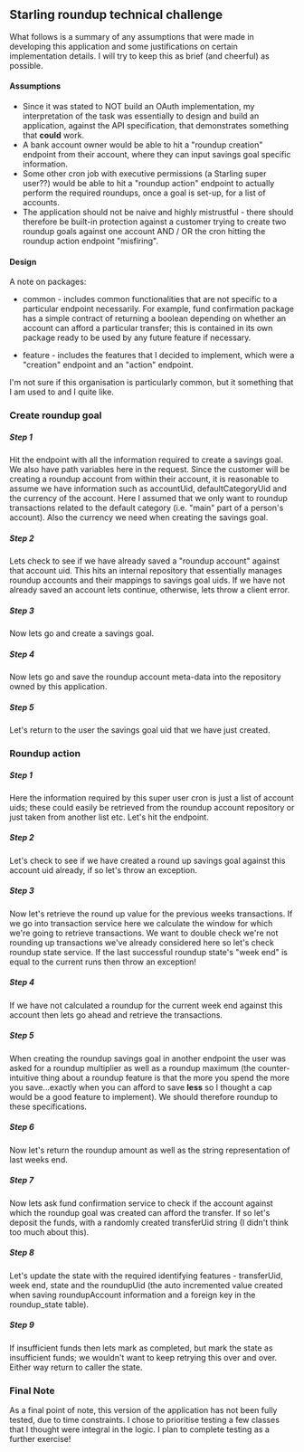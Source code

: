 ## Starling roundup technical challenge

What follows is a summary of any assumptions that were made in developing this application and some justifications on certain implementation details. I will try to keep this as brief (and cheerful) as possible.

#### Assumptions

- Since it was stated to NOT build an OAuth implementation, my interpretation of the task was essentially to design and build an application, against the API specification, that demonstrates something that **could** work.
- A bank account owner would be able to hit a "roundup creation" endpoint from their account, where they can input savings goal specific information.
- Some other cron job with executive permissions (a Starling super user??) would be able to hit a "roundup action" endpoint to actually perform the required roundups, once a goal is set-up, for a list of accounts.
- The application should not be naive and highly mistrustful - there should therefore be built-in protection against a customer trying to create two roundup goals against one account AND / OR the cron hitting the roundup action endpoint "misfiring".

#### Design

A note on packages:

- common - includes common functionalities that are not specific to a particular endpoint necessarily. For example, fund confirmation package has a simple contract of returning a boolean depending on whether an account can afford a particular transfer; this is contained in its own package ready to be used by any future feature if necessary.

- feature - includes the features that I decided to implement, which were a "creation" endpoint and an "action" endpoint.

I'm not sure if this organisation is particularly common, but it something that I am used to and I quite like.

### Create roundup goal

##### Step 1
Hit the endpoint with all the information required to create a savings goal. We also have path variables here in the request. Since the customer will be creating a roundup account from within their account, it is reasonable to assume we have information such as accountUid, defaultCategoryUid and the currency of the account. Here I assumed that we only want to roundup transactions related to the default category (i.e. "main" part of a person's account). Also the currency we need when creating the savings goal.

##### Step 2

Lets check to see if we have already saved a "roundup account" against that account uid. This hits an internal repository that essentially manages roundup accounts and their mappings to savings goal uids. If we have not already saved an account lets continue, otherwise, lets throw a client error.

##### Step 3

Now lets go and create a savings goal.

##### Step 4

Now lets go and save the roundup account meta-data into the repository owned by this application.

##### Step 5

Let's return to the user the savings goal uid that we have just created.

### Roundup action

##### Step 1

Here the information required by this super user cron is just a list of account uids; these could easily be retrieved from the roundup account repository or just taken from another list etc. Let's hit the endpoint.

##### Step 2

Let's check to see if we have created a round up savings goal against this account uid already, if so let's throw an exception.

##### Step 3

Now let's retrieve the round up value for the previous weeks transactions. If we go into transaction service here we calculate the window for which we're going to retrieve transactions. We want to double check we're not rounding up transactions we've already considered here so let's check roundup state service. If the last successful roundup state's "week end" is equal to the current runs then throw an exception!

##### Step 4

If we have not calculated a roundup for the current week end against this account then lets go ahead and retrieve the transactions.

##### Step 5

When creating the roundup savings goal in another endpoint the user was asked for a roundup multiplier as well as a roundup maximum (the counter-intuitive thing about a roundup feature is that the more you spend the more you save...exactly when you can afford to save **less** so I thought a cap would be a good feature to implement). We should therefore roundup to these specifications.

##### Step 6

Now let's return the roundup amount as well as the string representation of last weeks end.

##### Step 7

Now lets ask fund confirmation service to check if the account against which the roundup goal was created can afford the transfer. If so let's deposit the funds, with a randomly created transferUid string (I didn't think too much about this).

##### Step 8
 
Let's update the state with the required identifying features - transferUid, week end, state and the roundupUid (the auto incremented value created when saving roundupAccount information and a foreign key in the roundup_state table).

##### Step 9

If insufficient funds then lets mark as completed, but mark the state as insufficient funds; we wouldn't want to keep retrying this over and over. Either way return to caller the state.

### Final Note

As a final point of note, this version of the application has not been fully tested, due to time constraints. I chose to prioritise testing a few classes that I thought were integral in the logic. I plan to complete testing as a further exercise!
